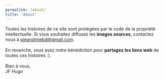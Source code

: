 ```yaml
---
permalink: /about/
title: "About"
---
```


Toutes les histoires de ce site sont protégées par le code de la propriété intellectuelle.
Si vous souhaitez diffusez les **images sources**, contactez nous à <pieandmiebd@gmail.com>.
<br>
<br>
En revanche, vous avez notre bénédiction pour **partagez les liens web** de toutes ces histoires :).
<br>
<br>
Bien à vous, 
<br>
JF Hugo
